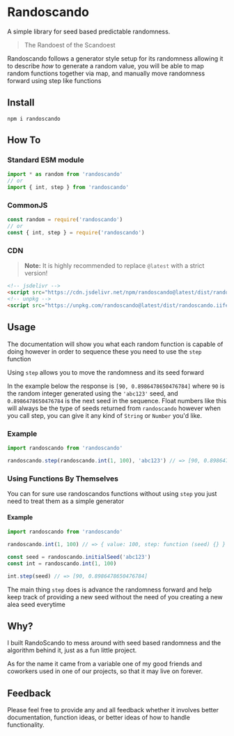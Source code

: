 # Randoscando
A simple library for seed based predictable randomness.

> The Randoest of the Scandoest

Randoscando follows a generator style setup for its randomness allowing it to describe _how_ to generate a random value, you will be able to map random functions together via map, and manually move randomness forward using step like functions

## Install

```cli
npm i randoscando
```

## How To

### Standard ESM module

```js
import * as random from 'randoscando'
// or
import { int, step } from 'randoscando'
```

### CommonJS

```js
const random = require('randoscando')
// or
const { int, step } = require('randoscando')
```

### CDN
> **Note:** It is highly recommended to replace `@latest` with a strict version!

```html
<!-- jsdelivr -->
<script src="https://cdn.jsdelivr.net/npm/randoscando@latest/dist/randoscando.iife.min.js"></script>
<!-- unpkg -->
<script src="https://unpkg.com/randoscando@latest/dist/randoscando.iife.min.js"></script>
```


## Usage

The documentation will show you what each random function is capable of doing however in order to sequence these you need to use the `step` function

Using `step` allows you to move the randomness and its seed forward

In the example below the response is `[90, 0.8986478650476784]` where `90` is the random integer generated using the `'abc123'` seed, and `0.8986478650476784` is the next seed in the sequence. Float numbers like this will always be the type of seeds returned from `randoscando` however when you call step, you can give it any kind of `String` or `Number` you'd like.

### Example

```js
import randoscando from 'randoscando'

randoscando.step(randoscando.int(1, 100), 'abc123') // => [90, 0.8986478650476784]
```

### Using Functions By Themselves
You can for sure use randoscandos functions without using `step` you just need to treat them as a simple generator


#### Example

```js
import randoscando from 'randoscando'

randoscando.int(1, 100) // => { value: 100, step: function (seed) {} }

const seed = randoscando.initialSeed('abc123')
const int = randoscando.int(1, 100)

int.step(seed) // => [90, 0.8986478650476784]
```

The main thing `step` does is advance the randomness forward and help keep track of providing a new seed without the need of you creating a new alea seed everytime

## Why?

I built RandoScando to mess around with seed based randomness and the algorithm behind it, just as a fun little project.

As for the name it came from a variable one of my good friends and coworkers used in one of our projects, so that it may live on forever.

## Feedback

Please feel free to provide any and all feedback whether it involves better documentation, function ideas, or better ideas of how to handle functionality.
